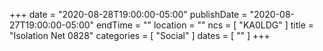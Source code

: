 +++
date = "2020-08-28T19:00:00-05:00"
publishDate = "2020-08-27T19:00:00-05:00"
endTime = ""
location = ""
ncs = [ "KA0LDG" ]
title = "Isolation Net 0828"
categories = [ "Social" ]
dates = [ "" ]
+++
